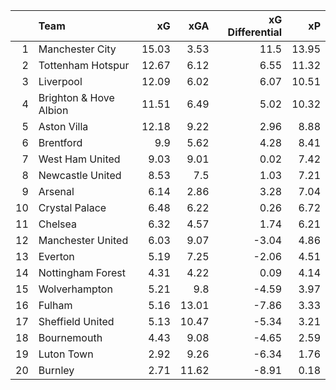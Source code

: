 |    | Team                   |    xG |   xGA |   xG Differential |    xP |
|---:|:-----------------------|------:|------:|------------------:|------:|
|  1 | Manchester City        | 15.03 |  3.53 |             11.5  | 13.95 |
|  2 | Tottenham Hotspur      | 12.67 |  6.12 |              6.55 | 11.32 |
|  3 | Liverpool              | 12.09 |  6.02 |              6.07 | 10.51 |
|  4 | Brighton & Hove Albion | 11.51 |  6.49 |              5.02 | 10.32 |
|  5 | Aston Villa            | 12.18 |  9.22 |              2.96 |  8.88 |
|  6 | Brentford              |  9.9  |  5.62 |              4.28 |  8.41 |
|  7 | West Ham United        |  9.03 |  9.01 |              0.02 |  7.42 |
|  8 | Newcastle United       |  8.53 |  7.5  |              1.03 |  7.21 |
|  9 | Arsenal                |  6.14 |  2.86 |              3.28 |  7.04 |
| 10 | Crystal Palace         |  6.48 |  6.22 |              0.26 |  6.72 |
| 11 | Chelsea                |  6.32 |  4.57 |              1.74 |  6.21 |
| 12 | Manchester United      |  6.03 |  9.07 |             -3.04 |  4.86 |
| 13 | Everton                |  5.19 |  7.25 |             -2.06 |  4.51 |
| 14 | Nottingham Forest      |  4.31 |  4.22 |              0.09 |  4.14 |
| 15 | Wolverhampton          |  5.21 |  9.8  |             -4.59 |  3.97 |
| 16 | Fulham                 |  5.16 | 13.01 |             -7.86 |  3.33 |
| 17 | Sheffield United       |  5.13 | 10.47 |             -5.34 |  3.21 |
| 18 | Bournemouth            |  4.43 |  9.08 |             -4.65 |  2.59 |
| 19 | Luton Town             |  2.92 |  9.26 |             -6.34 |  1.76 |
| 20 | Burnley                |  2.71 | 11.62 |             -8.91 |  0.18 |